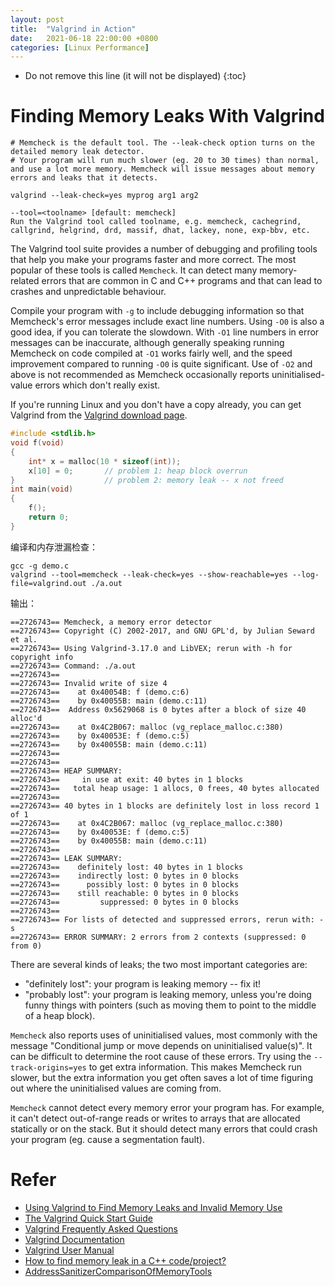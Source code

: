 ```yaml
---
layout: post
title:  "Valgrind in Action"
date:   2021-06-18 22:00:00 +0800
categories: [Linux Performance]
---
```


* Do not remove this line (it will not be displayed)
{:toc}


# Finding Memory Leaks With Valgrind

```
# Memcheck is the default tool. The --leak-check option turns on the detailed memory leak detector.
# Your program will run much slower (eg. 20 to 30 times) than normal, and use a lot more memory. Memcheck will issue messages about memory errors and leaks that it detects.

valgrind --leak-check=yes myprog arg1 arg2

--tool=<toolname> [default: memcheck]
Run the Valgrind tool called toolname, e.g. memcheck, cachegrind, callgrind, helgrind, drd, massif, dhat, lackey, none, exp-bbv, etc.
```

The Valgrind tool suite provides a number of debugging and profiling tools that help you make your programs faster and more correct. The most popular of these tools is called `Memcheck`. It can detect many memory-related errors that are common in C and C++ programs and that can lead to crashes and unpredictable behaviour.

Compile your program with `-g` to include debugging information so that Memcheck's error messages include exact line numbers. Using `-O0` is also a good idea, if you can tolerate the slowdown. With `-O1` line numbers in error messages can be inaccurate, although generally speaking running Memcheck on code compiled at `-O1` works fairly well, and the speed improvement compared to running `-O0` is quite significant. Use of `-O2` and above is not recommended as Memcheck occasionally reports uninitialised-value errors which don't really exist.

If you're running Linux and you don't have a copy already, you can get Valgrind from the [Valgrind download page](https://www.valgrind.org/downloads/current.html). 

``` cpp
#include <stdlib.h>
void f(void)
{
    int* x = malloc(10 * sizeof(int));
    x[10] = 0;       // problem 1: heap block overrun
}                    // problem 2: memory leak -- x not freed
int main(void)
{
    f();
    return 0;
}
```

编译和内存泄漏检查：

```
gcc -g demo.c
valgrind --tool=memcheck --leak-check=yes --show-reachable=yes --log-file=valgrind.out ./a.out
```

输出：

```
==2726743== Memcheck, a memory error detector
==2726743== Copyright (C) 2002-2017, and GNU GPL'd, by Julian Seward et al.
==2726743== Using Valgrind-3.17.0 and LibVEX; rerun with -h for copyright info
==2726743== Command: ./a.out
==2726743== 
==2726743== Invalid write of size 4
==2726743==    at 0x40054B: f (demo.c:6)
==2726743==    by 0x40055B: main (demo.c:11)
==2726743==  Address 0x5629068 is 0 bytes after a block of size 40 alloc'd
==2726743==    at 0x4C2B067: malloc (vg_replace_malloc.c:380)
==2726743==    by 0x40053E: f (demo.c:5)
==2726743==    by 0x40055B: main (demo.c:11)
==2726743== 
==2726743== 
==2726743== HEAP SUMMARY:
==2726743==     in use at exit: 40 bytes in 1 blocks
==2726743==   total heap usage: 1 allocs, 0 frees, 40 bytes allocated
==2726743== 
==2726743== 40 bytes in 1 blocks are definitely lost in loss record 1 of 1
==2726743==    at 0x4C2B067: malloc (vg_replace_malloc.c:380)
==2726743==    by 0x40053E: f (demo.c:5)
==2726743==    by 0x40055B: main (demo.c:11)
==2726743== 
==2726743== LEAK SUMMARY:
==2726743==    definitely lost: 40 bytes in 1 blocks
==2726743==    indirectly lost: 0 bytes in 0 blocks
==2726743==      possibly lost: 0 bytes in 0 blocks
==2726743==    still reachable: 0 bytes in 0 blocks
==2726743==         suppressed: 0 bytes in 0 blocks
==2726743== 
==2726743== For lists of detected and suppressed errors, rerun with: -s
==2726743== ERROR SUMMARY: 2 errors from 2 contexts (suppressed: 0 from 0)
```

There are several kinds of leaks; the two most important categories are:

* "definitely lost": your program is leaking memory -- fix it!
* "probably lost": your program is leaking memory, unless you're doing funny things with pointers (such as moving them to point to the middle of a heap block).

`Memcheck` also reports uses of uninitialised values, most commonly with the message "Conditional jump or move depends on uninitialised value(s)". It can be difficult to determine the root cause of these errors. Try using the `--track-origins=yes` to get extra information. This makes Memcheck run slower, but the extra information you get often saves a lot of time figuring out where the uninitialised values are coming from.

`Memcheck` cannot detect every memory error your program has. For example, it can't detect out-of-range reads or writes to arrays that are allocated statically or on the stack. But it should detect many errors that could crash your program (eg. cause a segmentation fault).


# Refer

* [Using Valgrind to Find Memory Leaks and Invalid Memory Use](https://www.cprogramming.com/debugging/valgrind.html)
* [The Valgrind Quick Start Guide](https://www.valgrind.org/docs/manual/QuickStart.html)
* [Valgrind Frequently Asked Questions](https://www.valgrind.org/docs/manual/faq.html)
* [Valgrind Documentation](https://www.valgrind.org/docs/manual/index.html)
* [Valgrind User Manual](https://www.valgrind.org/docs/manual/manual.html)
* [How to find memory leak in a C++ code/project?](https://stackoverflow.com/questions/6261201/how-to-find-memory-leak-in-a-c-code-project)
* [AddressSanitizerComparisonOfMemoryTools](https://github.com/google/sanitizers/wiki/AddressSanitizerComparisonOfMemoryTools/d06210f759fec97066888e5f27c7e722832b0924)




  

	
	